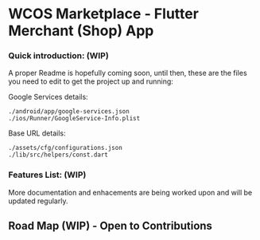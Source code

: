 # WCOS Marketplace - Flutter Merchant (Shop) App

### Quick introduction: (WIP)
A proper Readme is hopefully coming soon, until then, these are the files you need to edit to get the project up and running:

Google Services details:
``` code
./android/app/google-services.json
./ios/Runner/GoogleService-Info.plist
```

Base URL details:
``` code
./assets/cfg/configurations.json
./lib/src/helpers/const.dart
```

### Features List: (WIP)
More documentation and enhacements are being worked upon and will be updated regularly.

## Road Map (WIP) - Open to Contributions
